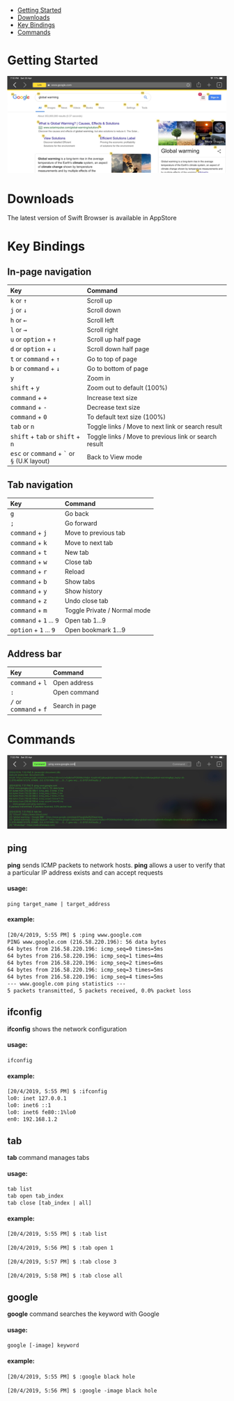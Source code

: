 - [Getting Started](#getting-started)
- [Downloads](#downloads)
- [Key Bindings](#key-bindings)
- [Commands](#commands)

# Getting Started
  ![Screen Shot](/Resources/swift-browser-screen-01.jpg)

# Downloads
The latest version of Swift Browser is available in AppStore

# Key Bindings
## In-page navigation

| Key          |Command|
|:-------------|:----------------------|
| <kbd>k</kbd> or <kbd>&uarr;</kbd>| Scroll up|
| <kbd>j</kbd> or <kbd>&darr;</kbd>| Scroll down|
| <kbd>h</kbd> or <kbd>&larr;</kbd>| Scroll left|
| <kbd>l</kbd> or <kbd>&rarr;</kbd>| Scroll right|
| <kbd>u</kbd> or <kbd>option</kbd> + <kbd>&uarr;</kbd> | Scroll up half page|
| <kbd>d</kbd> or <kbd>option</kbd> + <kbd>&darr;</kbd> | Scroll down half page|
| <kbd>t</kbd> or <kbd>command</kbd> + <kbd>&uarr;</kbd>  | Go to top of page|
| <kbd>b</kbd> or <kbd>command</kbd> + <kbd>&darr;</kbd>  | Go to bottom of page|
| <kbd>y</kbd> | Zoom in|
| <kbd>shift</kbd> + <kbd>y</kbd> | Zoom out to default (100%)|
| <kbd>command</kbd> + <kbd>+</kbd> | Increase text size |
| <kbd>command</kbd> + <kbd>-</kbd> | Decrease text size |
| <kbd>command</kbd> + <kbd>0</kbd> | To default text size (100%) |
| <kbd>tab</kbd> or <kbd>n</kbd> | Toggle links / Move to next link or search result|
| <kbd>shift</kbd> + <kbd>tab</kbd> or <kbd>shift</kbd> + <kbd>n</kbd> | Toggle links / Move to previous link or search result|
| <kbd>esc</kbd> or <kbd>command</kbd> + <kbd>`</kbd> or<br/><kbd>§</kbd> (U.K layout) | Back to View mode|


## Tab navigation

| Key          | Command           |
|:-------------|:------------------|
| <kbd>g</kbd> | Go back |
| <kbd>;</kbd> | Go forward |
| <kbd>command</kbd> + <kbd>j</kbd> | Move to previous tab |
| <kbd>command</kbd> + <kbd>k</kbd> | Move to next tab |
| <kbd>command</kbd> + <kbd>t</kbd> | New tab |
| <kbd>command</kbd> + <kbd>w</kbd> | Close tab |
| <kbd>command</kbd> + <kbd>r</kbd> | Reload |
| <kbd>command</kbd> + <kbd>b</kbd> | Show tabs |
| <kbd>command</kbd> + <kbd>y</kbd> | Show history |
| <kbd>command</kbd> + <kbd>z</kbd> | Undo close tab |
| <kbd>command</kbd> + <kbd>m</kbd> | Toggle Private / Normal mode |
| <kbd>command</kbd> + <kbd>1</kbd> ... <kbd>9</kbd> | Open tab 1...9 |
| <kbd>option</kbd> + <kbd>1</kbd> ... <kbd>9</kbd> | Open bookmark 1...9 |

## Address bar

| Key          | Command           |
|:---------------------|:--------------------------|
| <kbd>command</kbd> + <kbd>l</kbd> | Open address |
| <kbd>:</kbd> | Open command |
| <kbd>/</kbd> or<br/><kbd>command</kbd> + <kbd>f</kbd> | Search in page |

# Commands
  ![Screen Shot](/Resources/swift-browser-screen-02.jpg)

## ping
**ping** sends ICMP packets to network hosts. **ping** allows a user to verify that a particular IP address exists and can accept requests
#### usage:
```
ping target_name | target_address
```

#### example:
```
[20/4/2019, 5:55 PM] $ :ping www.google.com
PING www.google.com (216.58.220.196): 56 data bytes
64 bytes from 216.58.220.196: icmp_seq=0 times=5ms
64 bytes from 216.58.220.196: icmp_seq=1 times=4ms
64 bytes from 216.58.220.196: icmp_seq=2 times=6ms
64 bytes from 216.58.220.196: icmp_seq=3 times=5ms
64 bytes from 216.58.220.196: icmp_seq=4 times=5ms
--- www.google.com ping statistics ---
5 packets transmitted, 5 packets received, 0.0% packet loss
```


## ifconfig
**ifconfig** shows the network configuration 

#### usage:
```
ifconfig
```

#### example:
```
[20/4/2019, 5:55 PM] $ :ifconfig
lo0: inet 127.0.0.1
lo0: inet6 ::1
lo0: inet6 fe80::1%lo0
en0: 192.168.1.2
```

## tab
**tab** command manages tabs 

#### usage:
```
tab list
tab open tab_index
tab close [tab_index | all]
```

#### example:
```
[20/4/2019, 5:55 PM] $ :tab list

[20/4/2019, 5:56 PM] $ :tab open 1

[20/4/2019, 5:57 PM] $ :tab close 3

[20/4/2019, 5:58 PM] $ :tab close all
```

## google
**google** command searches the keyword with Google

#### usage:
```
google [-image] keyword
```

#### example:
```
[20/4/2019, 5:55 PM] $ :google black hole

[20/4/2019, 5:56 PM] $ :google -image black hole
```
